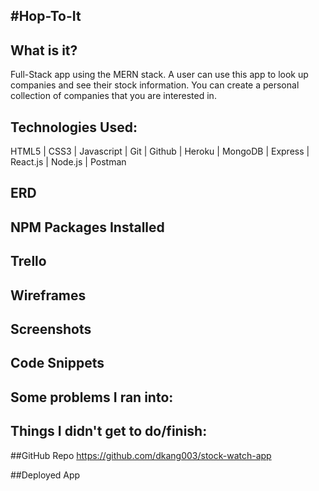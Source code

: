 #Hop-To-It
-------
## What is it?
Full-Stack app using the MERN stack.  A user can use this app to look up companies and see their stock information.  You can create a personal collection of companies that you are interested in.

## Technologies Used:
HTML5 | CSS3 | Javascript | Git | Github | Heroku | MongoDB | Express | React.js | Node.js | Postman

## ERD

## NPM Packages Installed

## Trello

## Wireframes

## Screenshots

## Code Snippets

## Some problems I ran into:

## Things I didn't get to do/finish:

##GitHub Repo
https://github.com/dkang003/stock-watch-app

##Deployed App
